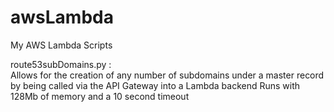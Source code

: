 # awsLambda
My AWS Lambda Scripts

route53subDomains.py :  
Allows for the creation of any number of subdomains under a master record by being called via the API Gateway into a Lambda backend
Runs with 128Mb of memory and a 10 second timeout
